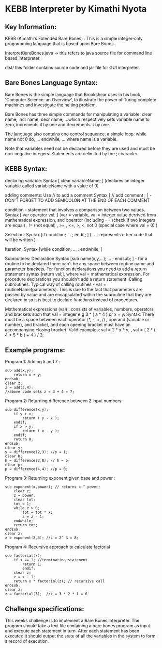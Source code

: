 KEBB Interpreter by Kimathi Nyota
========================================

Key Information:
-----------------
KEBB (Kimathi's Extended Bare Bones) : This is a simple integer-only programming language that is based upon Bare Bones.

InterpretBareBones.java -> this refers to java source file for command line based interpreter. 

dist/ this folder contains source code and jar file for GUI interpreter.

Bare Bones Language Syntax:
---------------------------

Bare Bones is the simple language that Brookshear uses in his book, 'Computer Science: an Overview', to illustrate the power of Turing complete machines and investigate the halting problem.

Bare Bones has three simple commands for manipulating a variable: clear name; incr name; decr name; ...which respectively sets variable name to zero, increments it by one and decrements it by one.

The language also contains one control sequence, a simple loop:
while name not 0 do; ... endwhile; ... where name is a variable.

Note that variables need not be declared before they are used and must be non-negative integers. Statements are delimited by the ; character.

KEBB Syntax:
-----------------
declaring variable: Syntax [ clear variableName; ] (declares an integer variable called variableName with a value of 0)

adding comments: Use // to add a comment Syntax [ // add comment ; ] - DON'T FORGET TO ADD SEMICOLON AT THE END OF EACH COMMENT

condition - statement that involves a comparison between two values. 
Syntax [ var operator val; ] 
(var = variable, val = integer value derrived from mathematical expression, and operator (including == (check if two integers are equal) , != (not equal) , >= , <=, >, <, not 0 (special case where val = 0) )

Selection: Syntax [if condition; ... ; endif; ]  (... - represents other code that will be written )

Iteration: Syntax [while condition; ... ; endwhile; ] 

Subroutines: Declaration Syntax [sub name(x,y,...); ... ; endsub; ] - for a routine to be declared there can't be any space between routine name and parameter brackets. 
For function declarations you need to add a return statement syntax [return val;], where val = mathematical expression.
For procedure declarations you shouldn't add a return statement.
Calling subroutines: Typical way of calling routines - var = routineName(parameters). This is due to the fact that parameters are passed by value and are encapsulated within the subroutine that they are declared in so it is best to declare functions instead of procedures.


Mathematical expressions (val) : consists of variables, numbers, operators and brackets such that val = integer e.g 3 * ( a * 4 ) or x + y. Syntax: There must be a space between each operator (*, -, +, /) , operand (variable or number), and bracket, and each opening bracket must have an accompanying closing bracket.
Valid examples: val = 2 * x * y; , val = ( 2 * ( 4 * 5 * b ) + 4 ) / 3;




Example programs:
-----------------
Program 1: Adding 5 and 7 : 

    sub add(x,y); 
        return x + y;    
    endsub; 
    clear z; 
    z = add(3,4);
    //above code sets z = 3 + 4 = 7;
    
Program 2: Returning difference between 2 input numbers : 

    sub difference(x,y); 
        if y > x;  
            return ( y - x ); 
        endif; 
        if x > y; 
            return ( x - y ); 
        endif;  
        return 0; 
    endsub; 
    clear y;
    y = difference(2,3); //y = 1;
    clear h; 
    h = difference(3,8); // h = 5;
    clear p; 
    p = difference(4,4); //p = 0;


Program 3: Returning exponent given base and power : 

    sub exponent(x,power); // returns x ^ power;
        clear z;
        z = power;
        clear tot;
        tot = 1;
        while z > 0;
            tot = tot * x;
            z = z - 1;
        endwhile;
        return tot;
    endsub;
    clear z;
    z = exponent(2,3); //z = 2^ 3 = 8;
    
Program 4: Recursive approach to calculate factorial

    sub factorial(x);
        if x == 1; //terminating statement
            return 1;
            endif;
        clear z;
        z = x - 1;
        return x * factorial(z); // recursive call
    endsub;
    clear z;
    z = factorial(3);  //z = 3 * 2 * 1 = 6
   


Challenge specifications:
-------------------------
This weeks challenge is to implement a Bare Bones interpreter. The program should take a text file containing a bare bones program as input and execute each statement in turn. After each statement has been executed it should output the state of all the variables in the system to form a record of execution.
